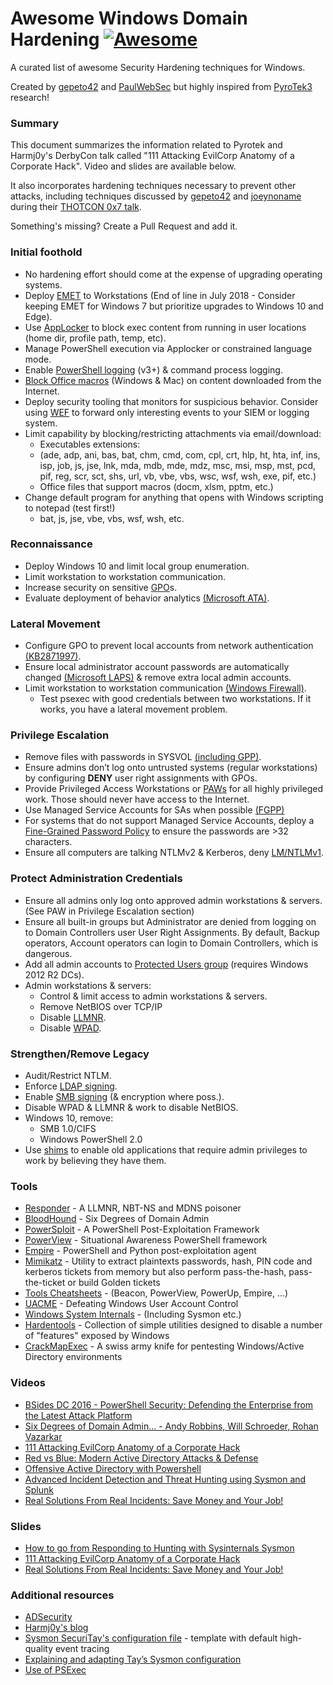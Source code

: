# Awesome Windows Domain Hardening [![Awesome](https://cdn.rawgit.com/sindresorhus/awesome/d7305f38d29fed78fa85652e3a63e154dd8e8829/media/badge.svg)](https://github.com/PaulSec/Windows-domain-hardening)

A curated list of awesome Security Hardening techniques for Windows.

Created by [gepeto42](https://twitter.com/gepeto42) and [PaulWebSec](https://twitter.com/PaulWebSec) but highly inspired from [PyroTek3](https://twitter.com/PyroTek3) research!


### Summary

This document summarizes the information related to Pyrotek and Harmj0y's DerbyCon talk called "111 Attacking EvilCorp Anatomy of a Corporate Hack". Video and slides are available below. 

It also incorporates hardening techniques necessary to prevent other attacks, including techniques discussed by [gepeto42](https://twitter.com/gepeto42) and [joeynoname](https://twitter.com/joeynoname) during their [THOTCON 0x7 talk](https://evil.plumbing/).

Something's missing? Create a Pull Request and add it.

### Initial foothold

- No hardening effort should come at the expense of upgrading operating systems.
- Deploy [EMET](https://support.microsoft.com/en-us/help/2458544/the-enhanced-mitigation-experience-toolkit) to Workstations (End of line in July 2018 - Consider keeping EMET for Windows 7 but prioritize upgrades to Windows 10 and Edge). 
- Use [AppLocker](https://technet.microsoft.com/en-us/library/dd759117(v=ws.11).aspx) to block exec content from running in user locations (home dir, profile path, temp, etc).
- Manage PowerShell execution via Applocker or constrained language mode.
- Enable [PowerShell logging](https://www.fireeye.com/blog/threat-research/2016/02/greater_visibilityt.html) (v3+) & command process logging.
- [Block Office macros](https://blogs.technet.microsoft.com/mmpc/2016/03/22/new-feature-in-office-2016-can-block-macros-and-help-prevent-infection/) (Windows & Mac) on content downloaded from the Internet.
- Deploy security tooling that monitors for suspicious behavior. Consider using [WEF](https://blogs.technet.microsoft.com/jepayne/2015/11/23/monitoring-what-matters-windows-event-forwarding-for-everyone-even-if-you-already-have-a-siem/) to forward only interesting events to your SIEM or logging system.
- Limit capability by blocking/restricting attachments via email/download:
	-  Executables extensions:
	-  (ade, adp, ani, bas, bat, chm, cmd, com, cpl,
crt, hlp, ht, hta, inf, ins, isp, job, js, jse, lnk, mda, mdb,
mde, mdz, msc, msi, msp, mst, pcd, pif, reg, scr, sct, shs,
url, vb, vbe, vbs, wsc, wsf, wsh, exe, pif, etc.)
	- Office files that support macros (docm, xlsm, pptm, etc.)
-  Change default program for anything that opens with Windows scripting to notepad (test first!)
	- bat, js, jse, vbe, vbs, wsf, wsh, etc.

### Reconnaissance

- Deploy Windows 10 and limit local group enumeration.
- Limit workstation to workstation communication.
- Increase security on sensitive [GPO](https://msdn.microsoft.com/en-us/library/bb742376.aspx)s.
-  Evaluate deployment of behavior analytics [(Microsoft ATA)](https://www.microsoft.com/fr-fr/cloud-platform/advanced-threat-analytics).

### Lateral Movement

-  Configure GPO to prevent local accounts from network authentication [(KB2871997)](https://support.microsoft.com/fr-fr/help/2871997/microsoft-security-advisory-update-to-improve-credentials-protection-and-management-may-13,-2014).
- Ensure local administrator account passwords are automatically changed [(Microsoft LAPS)](https://www.microsoft.com/en-us/download/details.aspx?id=46899) & remove extra local admin accounts.
- Limit workstation to workstation communication [(Windows Firewall)](https://technet.microsoft.com/en-us/network/bb545423.aspx).
  - Test psexec with good credentials between two workstations. If it works, you have a lateral movement problem.

### Privilege Escalation

- Remove files with passwords in SYSVOL [(including GPP)](https://adsecurity.org/?p=2288).
- Ensure admins don’t log onto untrusted systems (regular workstations) by configuring **DENY** user right assignments with GPOs.
- Provide Privileged Access Workstations or [PAWs](https://technet.microsoft.com/en-us/windows-server-docs/security/securing-privileged-access/privileged-access-workstations) for all highly privileged work. Those should never have access to the Internet.
- Use Managed Service Accounts for SAs when possible [(FGPP)](https://technet.microsoft.com/en-us/library/cc770842%28v=ws.10%29.aspx)
- For systems that do not support Managed Service Accounts, deploy a [Fine-Grained Password Policy](https://technet.microsoft.com/en-us/library/cc770842(v=ws.10).aspx) to ensure the passwords are >32 characters.
- Ensure all computers are talking NTLMv2 & Kerberos, deny [LM/NTLMv1](https://support.microsoft.com/en-us/help/2793313/security-guidance-for-ntlmv1-and-lm-network-authentication).

### Protect Administration Credentials
 
- Ensure all admins only log onto approved admin workstations & servers. (See PAW in Privilege Escalation section)
- Ensure all built-in groups but Administrator are denied from logging on to Domain Controllers user User Right Assignments. By default, Backup operators, Account operators can login to Domain Controllers, which is dangerous.
- Add all admin accounts to [Protected Users group](https://technet.microsoft.com/en-us/library/dn466518%28v=ws.11%29.aspx) (requires Windows 2012 R2 DCs).
- Admin workstations & servers:
	- Control & limit access to admin workstations & servers.
	- Remove NetBIOS over TCP/IP
	- Disable [LLMNR](https://en.wikipedia.org/wiki/Link-Local_Multicast_Name_Resolution).
	- Disable [WPAD](https://en.wikipedia.org/wiki/Web_Proxy_Auto-Discovery_Protocol).
 
### Strengthen/Remove Legacy

- Audit/Restrict NTLM.
- Enforce [LDAP signing](https://technet.microsoft.com/en-us/library/dd941832%28v=ws.10%29.aspx).
- Enable [SMB signing](https://blogs.technet.microsoft.com/josebda/2010/12/01/the-basics-of-smb-signing-covering-both-smb1-and-smb2/) (& encryption where poss.).
- Disable WPAD & LLMNR & work to disable NetBIOS.
- Windows 10, remove:
	- SMB 1.0/CIFS
	- Windows PowerShell 2.0
- Use [shims](https://technet.microsoft.com/en-ca/library/dd837644(v=ws.10).aspx) to enable old applications that require admin privileges to work by believing they have them.
 
### Tools

- [Responder](https://github.com/lgandx/Responder) - A LLMNR, NBT-NS and MDNS poisoner
- [BloodHound](https://github.com/BloodHoundAD/BloodHound) - Six Degrees of Domain Admin
- [PowerSploit](https://github.com/PowerShellMafia/PowerSploit/) - A PowerShell Post-Exploitation Framework
- [PowerView](https://github.com/PowerShellMafia/PowerSploit/tree/master/Recon) - Situational Awareness PowerShell framework
- [Empire](https://github.com/EmpireProject/Empire) - PowerShell and Python post-exploitation agent
- [Mimikatz](https://github.com/gentilkiwi/mimikatz) - Utility to extract plaintexts passwords, hash, PIN code and kerberos tickets from memory but also perform pass-the-hash, pass-the-ticket or build Golden tickets
- [Tools Cheatsheets](https://github.com/HarmJ0y/CheatSheets) - (Beacon, PowerView, PowerUp, Empire, ...)
- [UACME](https://github.com/hfiref0x/UACME) - Defeating Windows User Account Control
- [Windows System Internals](https://technet.microsoft.com/en-us/sysinternals/bb545021.aspx) - (Including Sysmon etc.)
- [Hardentools](https://github.com/securitywithoutborders/hardentools) - Collection of simple utilities designed to disable a number of "features" exposed by Windows
- [CrackMapExec](https://github.com/byt3bl33d3r/CrackMapExec) - A swiss army knife for pentesting Windows/Active Directory environments

### Videos

- [BSides DC 2016 - PowerShell Security: Defending the Enterprise from the Latest Attack Platform](https://www.youtube.com/watch?v=_8yBjg7bRLo&feature=youtu.be&t=106)
- [Six Degrees of Domain Admin... - Andy Robbins, Will Schroeder, Rohan Vazarkar](https://www.youtube.com/watch?v=lxd2rerVsLo)
- [111 Attacking EvilCorp Anatomy of a Corporate Hack](https://www.youtube.com/watch?v=nJSMJyRNvlM&feature=youtu.be&t=16)
- [Red vs Blue: Modern Active Directory Attacks & Defense](https://www.youtube.com/watch?v=rknpKIxT7NM)
- [Offensive Active Directory with Powershell](https://www.youtube.com/watch?v=cXWtu-qalSs)
- [Advanced Incident Detection and Threat Hunting using Sysmon and Splunk](https://www.youtube.com/watch?v=vv_VXntQTpE)
- [Real Solutions From Real Incidents: Save Money and Your Job!](https://www.youtube.com/watch?v=313J20uPbcw)

### Slides

- [How to go from Responding to Hunting with Sysinternals Sysmon](https://onedrive.live.com/view.aspx?resid=D026B4699190F1E6!2843&ithint=file%2cpptx&app=PowerPoint&authkey=!AMvCRTKB_V1J5ow)
- [111 Attacking EvilCorp Anatomy of a Corporate Hack](https://adsecurity.org/wp-content/uploads/2016/09/DerbyCon6-2016-AttackingEvilCorp-Anatomy-of-a-Corporate-Hack-Presented.pdf)
- [Real Solutions From Real Incidents: Save Money and Your Job!](https://evil.plumbing/Current-version-June.pdf)

### Additional resources

- [ADSecurity](https://adsecurity.org/)
- [Harmj0y's blog](http://blog.harmj0y.net/)
- [Sysmon SecuriTay's configuration file](https://github.com/SwiftOnSecurity/sysmon-config) - template with default high-quality event tracing
- [Explaining and adapting Tay’s Sysmon configuration](https://medium.com/@lennartkoopmann/explaining-and-adapting-tays-sysmon-configuration-27d9719a89a8#.mi0rmwn1v)
- [Use of PSExec](https://www.toshellandback.com/2017/02/11/psexec/)
